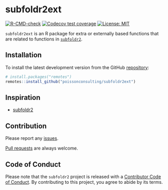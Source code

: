 
<!-- README.md is generated from README.Rmd. Please edit that file -->

# subfoldr2ext

<!-- badges: start -->

[![R-CMD-check](https://github.com/poissonconsulting/subfoldr2ext/actions/workflows/R-CMD-check.yaml/badge.svg)](https://github.com/poissonconsulting/subfoldr2ext/actions/workflows/R-CMD-check.yaml)
[![Codecov test
coverage](https://codecov.io/gh/poissonconsulting/subfoldr2ext/graph/badge.svg)](https://app.codecov.io/gh/poissonconsulting/subfoldr2ext)
[![License:
MIT](https://img.shields.io/badge/License-MIT-green.svg)](https://opensource.org/license/mit)
<!-- badges: end -->

`subfoldr2ext` is an R package for extra or externally based functions
that are related to functions in
[`subfoldr2`](https://github.com/poissonconsulting/subfoldr2).

## Installation

To install the latest development version from the GitHub
[repository](https://github.com/poissonconsulting/subfoldr2ext):

``` r
# install.packages("remotes")
remotes::install_github("poissonconsulting/subfoldr2ext")
```

## Inspiration

- [subfoldr2](https://github.com/poissonconsulting/subfoldr2)

## Contribution

Please report any
[issues](https://github.com/poissonconsulting/subfoldr2ext/issues).

[Pull requests](https://github.com/poissonconsulting/subfoldr2ext/pulls)
are always welcome.

## Code of Conduct

Please note that the `subfoldr2` project is released with a [Contributor
Code of
Conduct](https://contributor-covenant.org/version/2/0/CODE_OF_CONDUCT.html).
By contributing to this project, you agree to abide by its terms.
